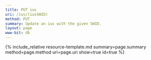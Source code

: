 ```yaml
---
title: PUT ius 
uri: /ius/(iusSWID)
method: PUT
summary: Update an ius with the given SWID.
layout: page
www-bit: db
---
```


{% include_relative resource-template.md summary=page.summary method=page.method uri=page.uri  show=true id=true %}

